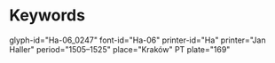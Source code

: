 # Keywords
glyph-id="Ha-06_0247"
font-id="Ha-06"
printer-id="Ha"
printer="Jan Haller"
period="1505–1525"
place="Kraków"
PT plate="169"
